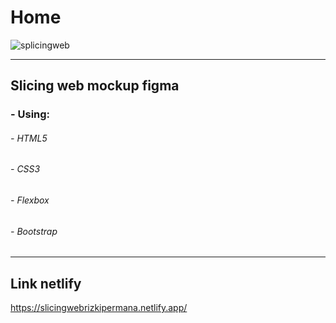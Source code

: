 # Home

![splicingweb](https://user-images.githubusercontent.com/64014794/100544699-0b379600-328a-11eb-8470-5cbdfb7ab3ce.png)

-------------

## Slicing web mockup figma
### - Using:
###### - HTML5
###### - CSS3
###### - Flexbox
###### - Bootstrap

-------------

## Link netlify
https://slicingwebrizkipermana.netlify.app/
